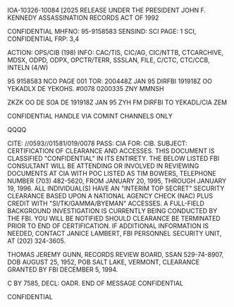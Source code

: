 IOA-10326-10084 [2025 RELEASE UNDER THE PRESIDENT JOHN F. KENNEDY ASSASSINATION RECORDS ACT OF 1992

CONFIDENTIAL
MHFNO: 95-9158583 SENSIND: SCI PAGE: 1
SCI, CONFIDENTIAL FRP: 3,4

ACTION: OPS/CIB (198) INFO: CAC/TIS, CIC/AG, CIC/NTTB, CTCARCHIVE, MDSX,
ODPD, ODPX, OPCTR/TERR, SSSLAN, FILE, C/CTC, CTC/CCB, INTELN (4/W)

95 9158583 NCO PAGE 001
TOR: 200448Z JAN 95 DIRFBI 191918Z
OO YEKADLX
DE YEKOHS. #0078 0200335
ZNY MMNSH

ZKZK OO DE SOA DE
191918Z JAN 95 ZYH
FM DIRFBI
TO YEKADL/CIA
ZEM

CONFIDENTIAL HANDLE VIA COMINT CHANNELS ONLY

QQQQ

CITE: //0593//01581/019/0078
PASS: CIA FOR: CIB.
SUBJECT: CERTIFICATION OF CLEARANCE AND ACCESSES.
THIS DOCUMENT IS CLASSIFIED "CONFIDENTIAL" IN ITS ENTIRETY.
THE BELOW LISTED FBI CONSULTANT WILL BE ATTENDING OR
INVOLVED IN REVIEWING DOCUMENTS AT CIA WITH POC LISTED AS
TIM BOWERS, TELEPHONE NUMBER (703) 482-5620, FROM JANUARY 20,
1995, THROUGH JANUARY 19, 1996. ALL INDIVIDUAL(S) HAVE AN
"INTERIM TOP SECRET" SECURITY CLEARANCE BASED UPON A NATIONAL
AGENCY CHECK (NAC) PLUS CREDIT WITH "SI/TK/GAMMA/BYEMAN"
ACCESSES. A FULL-FIELD BACKGROUND INVESTIGATION IS CURRENTLY
BEING CONDUCTED BY THE FBI. YOU WILL BE NOTIFIED SHOULD
CLEARANCE BE TERMINATED PRIOR TO END OF CERTIFICATION. IF
ADDITIONAL INFORMATION IS NEEDED, CONTACT JANICE LAMBERT, FBI
PERSONNEL SECURITY UNIT, AT (202) 324-3605.

THOMAS JEREMY GUNN, <JFK ASSASSINATION>RECORDS REVIEW BOARD,
SSAN 529-74-8907, DOB AUGUST 25, 1952, POB SALT LAKE, VERMONT,
CLEARANCE GRANTED BY FBI DECEMBER 5, 1994.

C BY 7585, DECL: OADR.
END OF MESSAGE
CONFIDENTIAL

CONFIDENTIAL
